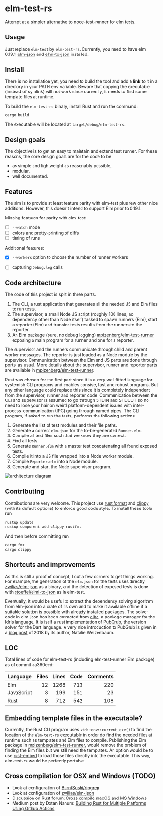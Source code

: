 # elm-test-rs

Attempt at a simpler alternative to node-test-runner for elm tests.


## Usage

Just replace `elm-test` by `elm-test-rs`.
Currently, you need to have elm 0.19.1, [elm-json][elm-json] and [elmi-to-json][elmi-to-json] installed.

[elm-json]: https://github.com/zwilias/elm-json
[elmi-to-json]: https://github.com/stoeffel/elmi-to-json


## Install

There is no installation yet, you need to build the tool
and add **a link** to it in a directory in your PATH env variable.
Beware that copying the executable (instead of symlink) will not work
since currently, it needs to find some template files at runtime.

To build the `elm-test-rs` binary, install Rust and run the command:
```sh
cargo build
```
The executable will be located at `target/debug/elm-test-rs`.

## Design goals

The objective is to get an easy to maintain and extend test runner.
For these reasons, the core design goals are for the code to be

- as simple and lightweight as reasonably possible,
- modular,
- well documented.


## Features

The aim is to provide at least feature parity with elm-test
plus few other nice additions.
However, this doesn't intend to support Elm prior to 0.19.1.

Missing features for parity with elm-test:

 - [ ] `--watch` mode
 - [ ] colors and pretty-printing of diffs
 - [ ] timing of runs

Additional features:

 - [x] `--workers` option to choose the number of runner workers
 - [ ] capturing `Debug.log` calls


## Code architecture

The code of this project is split in three parts.

 1. The CLI, a rust application that generates all the needed JS and Elm files to run tests.
 2. The supervisor, a small Node JS script
    (roughly 100 lines, no dependency other than Node itself)
    tasked to spawn runners (Elm), start a reporter (Elm)
    and transfer tests results from the runners to the reporter.
 3. An Elm package (pure, no debug logging) [mpizenberg/elm-test-runner][elm-test-runner]
    exposing a main program for a runner and one for a reporter.

The supervisor and the runners communicate through child and parent worker messages.
The reporter is just loaded as a Node module by the supervisor.
Communication between the Elm and JS parts are done through ports, as usual.
More details about the supervisor, runner and reporter parts are available
in [mpizenberg/elm-test-runner][elm-test-runner].

[elm-test-runner]: https://github.com/mpizenberg/elm-test-runner

Rust was chosen for the first part since it is a very well fitted language
for systemish CLI programs and enables consise, fast and robust programs.
But any other language could replace this since it is completely independent
from the supervisor, runner and reporter code.
Communication between the CLI and supervisor is assumed to go through STDIN and STDOUT
so no need to lose your hair on weird platform-dependent issues
with inter-process-communication (IPC) going through named pipes.
The CLI program, if asked to run the tests, performs the following actions.

 1. Generate the list of test modules and their file paths.
 2. Generate a correct `elm.json` for the to-be-generated `Runner.elm`.
 3. Compile all test files such that we know they are correct.
 4. Find all tests.
 5. Generate `Runner.elm` with a master test concatenating all found exposed tests.
 6. Compile it into a JS file wrapped into a Node worker module.
 7. Compile `Reporter.elm` into a Node module.
 8. Generate and start the Node supervisor program.

![architecture diagram][diagram]

[diagram]: https://mpizenberg.github.io/resources/elm-test-rs/elm-test-rs.png

## Contributing

Contributions are very welcome.
This project use [rust format][rustfmt] and [clippy][clippy] (with its default options) to enforce good code style.
To install these tools run

```bash
rustup update
rustup component add clippy rustfmt
```

And then before committing run

```bash
cargo fmt
cargo clippy
```

[rustfmt]: https://github.com/rust-lang/rustfmt
[clippy]: https://github.com/rust-lang/rust-clippy

## Shortcuts and improvements

As this is still a proof of concept, I cut a few corners to get things working.
For example, the generation of the `elm.json` for the tests uses directly
[zwilias/elm-json][elm-json] as a binary, and the detection of exposed tests is
done with [stoeffel/elmi-to-json][elmi-to-json] as in elm-test.

Eventually, it would be useful to extract the dependency solving algorithm from elm-json
into a crate of its own and to make it available offline if a suitable solution
is possible with already installed packages.
The solver code in elm-json has been extracted from [elba][elba],
a package manager for the Idris language.
It is iself a rust implementation of [PubGrub][pubgrub],
the version solver for the Dart language.
A very nice introduction to PubGrub is given in a [blog post][pubgrub] of 2018
by its author, Natalie Weizenbaum.

[elba]: https://github.com/elba/elba
[pubgrub]: https://medium.com/@nex3/pubgrub-2fb6470504f


## LOC

Total lines of code for elm-test-rs (including elm-test-runner Elm package)
as of commit aa360eed:

| Language    |  Files   |  Lines   |  Code   |  Comments  |
| ----------- | --------:| --------:| -------:| ----------:|
| Elm         |     12   |   1268   |   713   |       220  |
| JavaScript  |      3   |    199   |   151   |        23  |
| Rust        |      8   |    712   |   542   |       108  |


## Embedding template files in the executable?

Currently, the Rust CLI program uses `std::env::current_exe()`
to find the location of the `elm-test-rs` executable in order do find
the needed files at runtime such as templates and Elm files to compile.
Publishing the Elm package in [mpizenberg/elm-test-runner][elm-test-runner],
would remove the problem of finding the Elm files but we still need the templates.
An option would be to use [rust-embed][rust-embed] to load those files
directly into the executable.
This way, elm-test-rs would be perfectly portable.

[rust-embed]: https://github.com/pyros2097/rust-embed


## Cross compilation for OSX and Windows (TODO)

- Look at configuration of [BurntSushi/ripgrep][ripgrep]
- Look at configuration of [zwilias/elm-json][elm-json]
- Discussion on Rust forum: [Cross compile macOS and MS Windows][forum-cross]
- Medium post by Dotan Nahum:
  [Building Rust for Multiple Platforms Using Github Actions][medium-github-action]

[ripgrep]: https://github.com/BurntSushi/ripgrep
[elm-json]: https://github.com/zwilias/elm-json
[forum-cross]: https://users.rust-lang.org/t/cross-compile-macos-and-ms-windows/38323
[medium-github-action]: https://medium.com/@jondot/building-rust-on-multiple-platforms-using-github-6f3e6f8b8458
